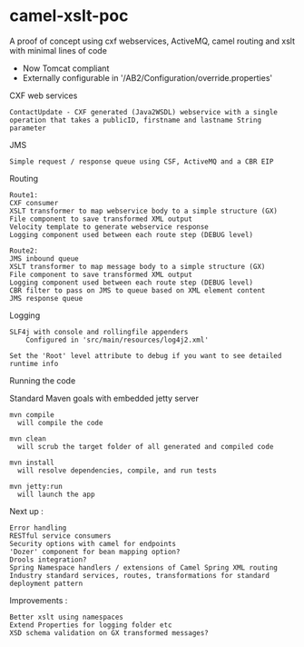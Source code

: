 # camel-xslt-poc
A proof of concept using cxf webservices, ActiveMQ, camel routing and xslt with minimal lines of code
- Now Tomcat compliant
- Externally configurable in '/AB2/Configuration/override.properties'

CXF web services

    ContactUpdate - CXF generated (Java2WSDL) webservice with a single operation that takes a publicID, firstname and lastname String parameter


JMS

    Simple request / response queue using CSF, ActiveMQ and a CBR EIP


Routing

    Route1:
    CXF consumer
    XSLT transformer to map webservice body to a simple structure (GX)
    File component to save transformed XML output
    Velocity template to generate webservice response
    Logging component used between each route step (DEBUG level)

    Route2:
    JMS inbound queue
    XSLT transformer to map message body to a simple structure (GX)
    File component to save transformed XML output
    Logging component used between each route step (DEBUG level)
    CBR filter to pass on JMS to queue based on XML element content
    JMS response queue



Logging

    SLF4j with console and rollingfile appenders
        Configured in 'src/main/resources/log4j2.xml'
  
    Set the 'Root' level attribute to debug if you want to see detailed runtime info


Running the code 

  Standard Maven goals with embedded jetty server
  
    mvn compile
      will compile the code
      
    mvn clean
      will scrub the target folder of all generated and compiled code
    
    mvn install 
      will resolve dependencies, compile, and run tests
      
    mvn jetty:run
      will launch the app 
      
      
 
Next up :

    Error handling
	RESTful service consumers
    Security options with camel for endpoints
    'Dozer' component for bean mapping option?
    Drools integration?
    Spring Namespace handlers / extensions of Camel Spring XML routing
    Industry standard services, routes, transformations for standard deployment pattern


Improvements :

    Better xslt using namespaces
    Extend Properties for logging folder etc
    XSD schema validation on GX transformed messages?


